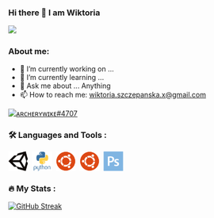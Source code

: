 ### Hi there 👋 I am Wiktoria

<div>
  <img src="https://knowledge-hub.com/wp-content/uploads/2022/02/Monkey_Kid_Coding.gif" width="200"/>
</div>


### About me:
- 🔭 I’m currently working on ...
- 🌱 I’m currently learning ...
- 💬 Ask me about ... Anything
- 📫 How to reach me: wiktoria.szczepanska.x@gmail.com
</div>
<a href="https://discordapp.com/users/918139445805461544" target="blank"><img align="center" src="https://img.shields.io/badge/-Discord-5865F2?style=flat&labelColor=5865F2&logo=discord&logoColor=white" alt="ᴀʀᴄʜᴇʀʏᴡɪᴋᴇ#4707"/></a>
</p>

### :hammer_and_wrench: Languages and Tools :
<div> 
  <img src="https://github.com/devicons/devicon/blob/master/icons/unity/unity-original.svg" title="Unity" alt="Unity" width="40" height="40"/>&nbsp;
  <img src="https://github.com/devicons/devicon/blob/master/icons/python/python-original-wordmark.svg" title="Python" alt="Python" width="40" height="40"/>&nbsp;
  <img src="https://github.com/devicons/devicon/blob/master/icons/ubuntu/ubuntu-plain.svg" title="Ubuntu" alt="Ubuntu" width="40" height="40"/>&nbsp;
  <img src="https://github.com/devicons/devicon/blob/master/icons/ubuntu/ubuntu-plain.svg" title="Ubuntu" alt="Ubuntu" width="40" height="40"/>&nbsp;
  <img src="https://github.com/ArcherWike/devicons/blob/main/icons/photoshop/photoshop-plain.svg" title="Photoshop" alt="Photoshop" width="40" height="40"/>
</div>

### :fire: My Stats :

[![GitHub Streak](http://github-readme-streak-stats.herokuapp.com?user=ArcherWike&theme=dark&background=000000)](https://git.io/streak-stats)


